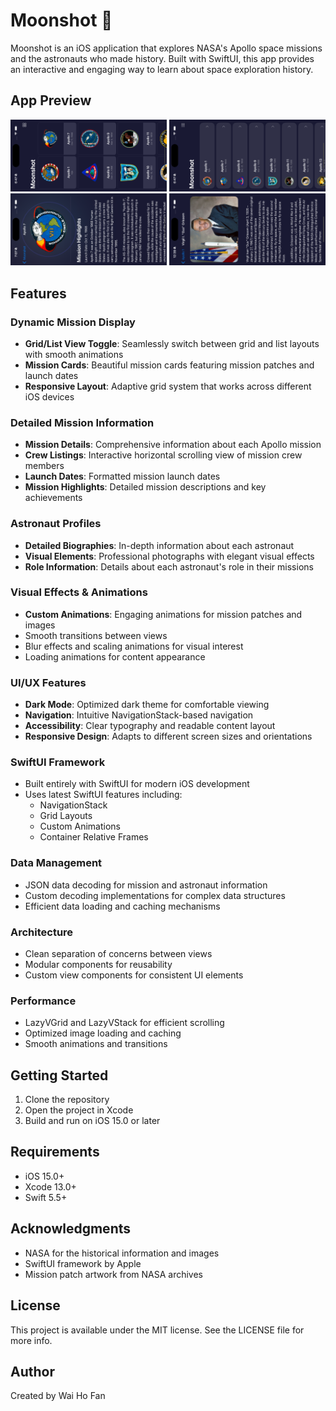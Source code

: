 # Moonshot 🚀

Moonshot is an iOS application that explores NASA's Apollo space missions and the astronauts who made history. Built with SwiftUI, this app provides an interactive and engaging way to learn about space exploration history.

## App Preview

<div align="left">
  <p float="left">
    <img src="Moonshot/Screenshot/screenshot01.png" alt="Screenshot 01" width="250" />
    <img src="Moonshot/Screenshot/screenshot02.png" alt="Screenshot 02" width="250" />
    <img src="Moonshot/Screenshot/screenshot03.png" alt="Screenshot 03" width="250" />
    <img src="Moonshot/Screenshot/screenshot04.png" alt="Screenshot 04" width="250" />
  </p>
</div>

## Features

### Dynamic Mission Display
- **Grid/List View Toggle**: Seamlessly switch between grid and list layouts with smooth animations
- **Mission Cards**: Beautiful mission cards featuring mission patches and launch dates
- **Responsive Layout**: Adaptive grid system that works across different iOS devices

### Detailed Mission Information
- **Mission Details**: Comprehensive information about each Apollo mission
- **Crew Listings**: Interactive horizontal scrolling view of mission crew members
- **Launch Dates**: Formatted mission launch dates
- **Mission Highlights**: Detailed mission descriptions and key achievements

### Astronaut Profiles
- **Detailed Biographies**: In-depth information about each astronaut
- **Visual Elements**: Professional photographs with elegant visual effects
- **Role Information**: Details about each astronaut's role in their missions

### Visual Effects & Animations
- **Custom Animations**: Engaging animations for mission patches and images
- Smooth transitions between views
- Blur effects and scaling animations for visual interest
- Loading animations for content appearance

### UI/UX Features
- **Dark Mode**: Optimized dark theme for comfortable viewing
- **Navigation**: Intuitive NavigationStack-based navigation
- **Accessibility**: Clear typography and readable content layout
- **Responsive Design**: Adapts to different screen sizes and orientations

### SwiftUI Framework
- Built entirely with SwiftUI for modern iOS development
- Uses latest SwiftUI features including:
  - NavigationStack
  - Grid Layouts
  - Custom Animations
  - Container Relative Frames

### Data Management
- JSON data decoding for mission and astronaut information
- Custom decoding implementations for complex data structures
- Efficient data loading and caching mechanisms

### Architecture
- Clean separation of concerns between views
- Modular components for reusability
- Custom view components for consistent UI elements

### Performance
- LazyVGrid and LazyVStack for efficient scrolling
- Optimized image loading and caching
- Smooth animations and transitions

## Getting Started

1. Clone the repository
2. Open the project in Xcode
3. Build and run on iOS 15.0 or later

## Requirements
- iOS 15.0+
- Xcode 13.0+
- Swift 5.5+

## Acknowledgments
- NASA for the historical information and images
- SwiftUI framework by Apple
- Mission patch artwork from NASA archives

## License
This project is available under the MIT license. See the LICENSE file for more info.

## Author
Created by Wai Ho Fan
